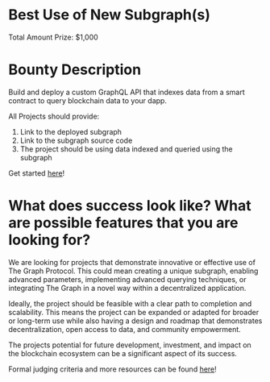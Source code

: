 # Best Use of New Subgraph(s)

Total Amount Prize:
$1,000

# Bounty Description
Build and deploy a custom GraphQL API that indexes data from a smart contract to query blockchain data to your dapp.
    
All Projects should provide: 
    
1. Link to the deployed subgraph
2. Link to the subgraph source code
3. The project should be using data indexed and queried using the subgraph
    
Get started [here](https://thegraph.com/docs/en/developing/creating-a-subgraph/)!
    
# What does success look like? What are possible features that you are looking for? 

We are looking for projects that demonstrate innovative or effective use of The Graph Protocol. This could mean creating a unique subgraph, enabling advanced parameters, implementing advanced querying techniques, or integrating The Graph in a novel way within a decentralized application.

Ideally, the project should be feasible with a clear path to completion and scalability. This means the project can be expanded or adapted for broader or long-term use while also having a design and roadmap that demonstrates decentralization, open access to data, and community empowerment.

The projects potential for future development, investment, and impact on the blockchain ecosystem can be a significant aspect of its success.

Formal judging criteria and more resources can be found [here]()!